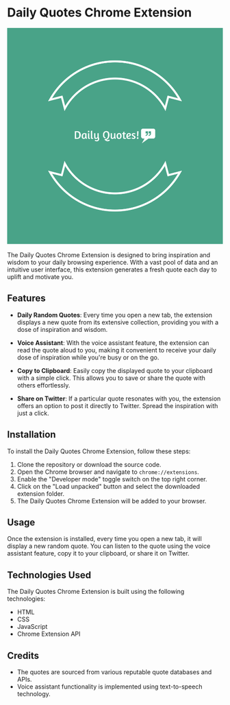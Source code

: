 # Daily Quotes Chrome Extension

![Daily Quotes Chrome Extension](logo.png)

The Daily Quotes Chrome Extension is designed to bring inspiration and wisdom to your daily browsing experience. With a vast pool of data and an intuitive user interface, this extension generates a fresh quote each day to uplift and motivate you.

## Features

- **Daily Random Quotes**: Every time you open a new tab, the extension displays a new quote from its extensive collection, providing you with a dose of inspiration and wisdom.

- **Voice Assistant**: With the voice assistant feature, the extension can read the quote aloud to you, making it convenient to receive your daily dose of inspiration while you're busy or on the go.

- **Copy to Clipboard**: Easily copy the displayed quote to your clipboard with a simple click. This allows you to save or share the quote with others effortlessly.

- **Share on Twitter**: If a particular quote resonates with you, the extension offers an option to post it directly to Twitter. Spread the inspiration with just a click.

## Installation

To install the Daily Quotes Chrome Extension, follow these steps:

1. Clone the repository or download the source code.
2. Open the Chrome browser and navigate to `chrome://extensions`.
3. Enable the "Developer mode" toggle switch on the top right corner.
4. Click on the "Load unpacked" button and select the downloaded extension folder.
5. The Daily Quotes Chrome Extension will be added to your browser.

## Usage

Once the extension is installed, every time you open a new tab, it will display a new random quote. You can listen to the quote using the voice assistant feature, copy it to your clipboard, or share it on Twitter.

## Technologies Used

The Daily Quotes Chrome Extension is built using the following technologies:

- HTML
- CSS
- JavaScript
- Chrome Extension API

## Credits

- The quotes are sourced from various reputable quote databases and APIs.
- Voice assistant functionality is implemented using text-to-speech technology.





